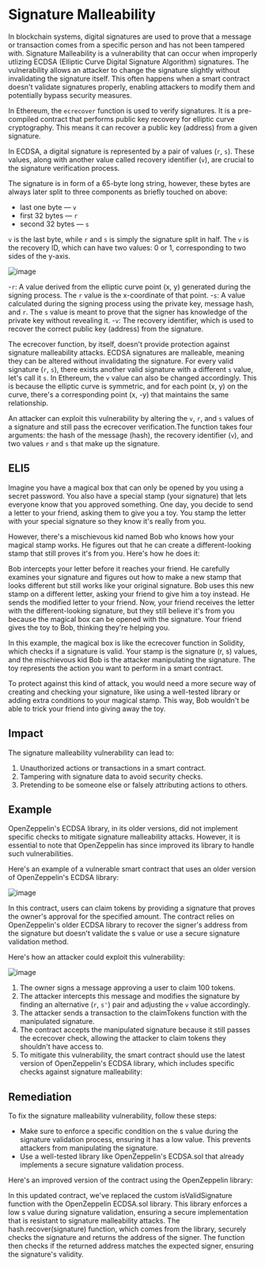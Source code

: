 # Signature Malleability
In blockchain systems, digital signatures are used to prove that a message or transaction comes from a specific person and has not been tampered with. Signature Malleability is a vulnerability that can occur when improperly utlizing ECDSA (Elliptic Curve Digital Signature Algorithm) signatures. The vulnerability allows an attacker to change the signature slightly without invalidating the signature itself. This often happens when a smart contract doesn't validate signatures properly, enabling attackers to modify them and potentially bypass security measures.

In Ethereum, the `ecrecover` function is used to verify signatures. It is a pre-compiled contract that performs public key recovery for elliptic curve cryptography. This means it can recover a public key (address) from a given signature. 

In ECDSA, a digital signature is represented by a pair of values (`r`, `s`). These values, along with another value called recovery identifier (`v`), are crucial to the signature verification process.

The signature is in form of a 65-byte long string, however, these bytes are always later split to three components as briefly touched on above:

- last one byte — `v`
- first 32 bytes — `r`
- second 32 bytes — `s`

`v` is the last byte, while `r` and `s` is simply the signature split in half. The `v` is the recovery ID, which can have two values: 0 or 1, corresponding to two sides of the y-axis.

![image](https://user-images.githubusercontent.com/35583758/229375008-254586ef-177c-4111-9aa6-60d42ff6a251.png)


-`r`: A value derived from the elliptic curve point (x, y) generated during the signing process. The `r` value is the x-coordinate of that point.
-`s`: A value calculated during the signing process using the private key, message hash, and `r`. The `s` value is meant to prove that the signer has knowledge of the private key without revealing it.
-`v`: The recovery identifier, which is used to recover the correct public key (address) from the signature. 

The ecrecover function, by itself, doesn't provide protection against signature malleability attacks. ECDSA signatures are malleable, meaning they can be altered without invalidating the signature. For every valid signature (`r`, `s`), there exists another valid signature with a different `s` value, let's call it `s`. In Ethereum, the `v` value can also be changed accordingly. This is because the elliptic curve is symmetric, and for each point (x, y) on the curve, there's a corresponding point (x, -y) that maintains the same relationship.

An attacker can exploit this vulnerability by altering the `v`, `r`, and `s` values of a signature and still pass the ecrecover verification.The function takes four arguments: the hash of the message (hash), the recovery identifier (`v`), and two values `r` and `s` that make up the signature.

## ELI5
Imagine you have a magical box that can only be opened by you using a secret password. You also have a special stamp (your signature) that lets everyone know that you approved something. One day, you decide to send a letter to your friend, asking them to give you a toy. You stamp the letter with your special signature so they know it's really from you.

However, there's a mischievous kid named Bob who knows how your magical stamp works. He figures out that he can create a different-looking stamp that still proves it's from you. Here's how he does it:

Bob intercepts your letter before it reaches your friend.
He carefully examines your signature and figures out how to make a new stamp that looks different but still works like your original signature.
Bob uses this new stamp on a different letter, asking your friend to give him a toy instead.
He sends the modified letter to your friend.
Now, your friend receives the letter with the different-looking signature, but they still believe it's from you because the magical box can be opened with the signature. Your friend gives the toy to Bob, thinking they're helping you.

In this example, the magical box is like the ecrecover function in Solidity, which checks if a signature is valid. Your stamp is the signature (r, s) values, and the mischievous kid Bob is the attacker manipulating the signature. The toy represents the action you want to perform in a smart contract.

To protect against this kind of attack, you would need a more secure way of creating and checking your signature, like using a well-tested library or adding extra conditions to your magical stamp. This way, Bob wouldn't be able to trick your friend into giving away the toy.

## Impact
The signature malleability vulnerability can lead to:

1. Unauthorized actions or transactions in a smart contract.
2. Tampering with signature data to avoid security checks.
3. Pretending to be someone else or falsely attributing actions to others.

## Example
OpenZeppelin's ECDSA library, in its older versions, did not implement specific checks to mitigate signature malleability attacks. However, it is essential to note that OpenZeppelin has since improved its library to handle such vulnerabilities.

Here's an example of a vulnerable smart contract that uses an older version of OpenZeppelin's ECDSA library:

![image](https://user-images.githubusercontent.com/35583758/229375957-023d2b02-4bbf-402a-85e5-496fe3dbc243.png)

In this contract, users can claim tokens by providing a signature that proves the owner's approval for the specified amount. The contract relies on OpenZeppelin's older ECDSA library to recover the signer's address from the signature but doesn't validate the s value or use a secure signature validation method.

Here's how an attacker could exploit this vulnerability:

![image](https://user-images.githubusercontent.com/35583758/229376161-a00fd985-04fa-4125-8a16-00e42446c6a0.png)

1. The owner signs a message approving a user to claim 100 tokens.
2. The attacker intercepts this message and modifies the signature by finding an alternative (`r`, `s'`) pair and adjusting the `v` value accordingly.
3. The attacker sends a transaction to the claimTokens function with the manipulated signature.
4. The contract accepts the manipulated signature because it still passes the ecrecover check, allowing the attacker to claim tokens they shouldn't have access to.
5. To mitigate this vulnerability, the smart contract should use the latest version of OpenZeppelin's ECDSA library, which includes specific checks against signature malleability:

## Remediation
To fix the signature malleability vulnerability, follow these steps:

- Make sure to enforce a specific condition on the s value during the signature validation process, ensuring it has a low value. This prevents attackers from manipulating the signature.
- Use a well-tested library like OpenZeppelin's ECDSA.sol that already implements a secure signature validation process.

Here's an improved version of the contract using the OpenZeppelin library:

In this updated contract, we've replaced the custom isValidSignature function with the OpenZeppelin ECDSA.sol library. This library enforces a low s value during signature validation, ensuring a secure implementation that is resistant to signature malleability attacks. The hash.recover(signature) function, which comes from the library, securely checks the signature and returns the address of the signer. The function then checks if the returned address matches the expected signer, ensuring the signature's validity.
